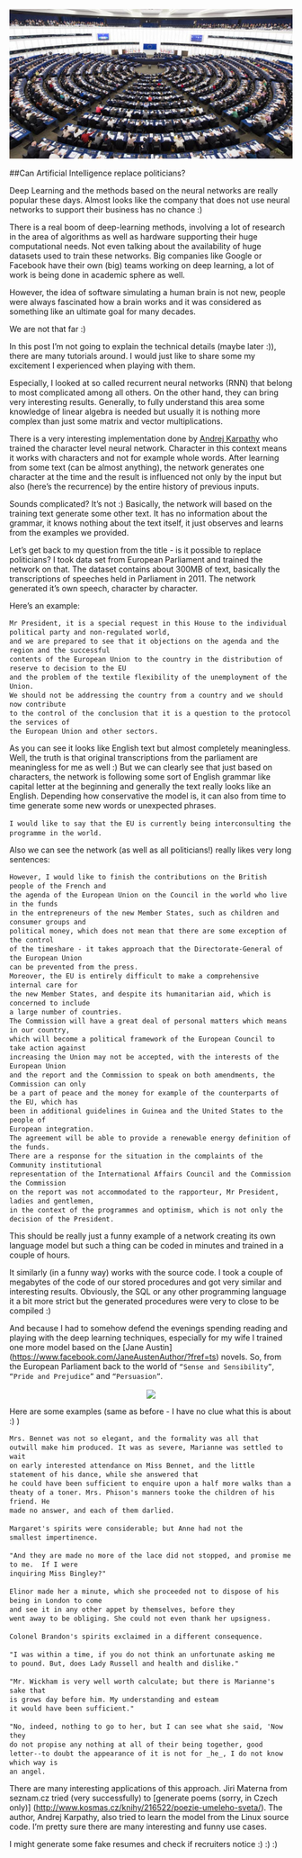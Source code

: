 <p align="center">
<img src="https://github.com/PeterKrejzl/VariousNeuralNetworks/blob/master/img/ep.jpg"/>
</p>
##Can Artificial Intelligence replace politicians?

Deep Learning and the methods based on the neural networks are really popular these days. Almost looks like the company that does not use neural networks to support their business has no chance :)

There is a real boom of deep-learning methods, involving a lot of research in the area of algorithms as well as hardware supporting their huge computational needs. Not even talking about the availability of huge datasets used to train these networks.
Big companies like Google or Facebook have their own (big) teams working on deep learning, a lot of work is being done in academic sphere as well.

However, the idea of software simulating a human brain is not new, people were always fascinated how a brain works and it was considered as something like an ultimate goal for many decades.

We are not that far :)

In this post I’m not going to explain the technical details (maybe later :)), there are many tutorials around. I would just like to share some my excitement I experienced when playing with them.

Especially, I looked at so called recurrent neural networks (RNN) that belong to most complicated among all others. On the other hand, they can bring very interesting results.
Generally, to fully understand this area some knowledge of linear algebra is needed but usually it is nothing more complex than just some matrix and vector multiplications.

There is a very interesting implementation done by [Andrej Karpathy](http://karpathy.github.io/2015/05/21/rnn-effectiveness/) who trained the character level neural network. Character in this context means it works with characters and not for example whole words. After learning from some text (can be almost anything), the network generates one character at the time and the result is influenced not only by the input but also (here’s the recurrence) by the entire history of previous inputs. 

Sounds complicated? It’s not :) Basically, the network will based on the training text generate some other text. It has no information about the grammar, it knows nothing about the text itself, it just observes and learns from the examples we provided.

Let’s get back to my question from the title - is it possible to replace politicians? I took data set from European Parliament and trained the network on that. The dataset contains about 300MB of text, basically the transcriptions of speeches held in Parliament in 2011.
The network generated it’s own speech, character by character. 

Here’s an example:

```
Mr President, it is a special request in this House to the individual political party and non-regulated world, 
and we are prepared to see that it objections on the agenda and the region and the successful 
contents of the European Union to the country in the distribution of reserve to decision to the EU 
and the problem of the textile flexibility of the unemployment of the Union.
We should not be addressing the country from a country and we should now contribute 
to the control of the conclusion that it is a question to the protocol the services of 
the European Union and other sectors.
```

As you can see it looks like English text but almost completely meaningless. Well, the truth is that original transcriptions from the parliament are meaningless for me as well :) But we can clearly see that just based on characters, the network is following some sort of English grammar like capital letter at the beginning and generally the text really looks like an English.
Depending how conservative the model is, it can also from time to time generate some new words or unexpected phrases.

```I would like to say that the EU is currently being interconsulting the programme in the world.```

Also we can see the network (as well as all politicians!) really likes very long sentences:

```
However, I would like to finish the contributions on the British people of the French and 
the agenda of the European Union on the Council in the world who live in the funds 
in the entrepreneurs of the new Member States, such as children and consumer groups and 
political money, which does not mean that there are some exception of the control 
of the timeshare - it takes approach that the Directorate-General of the European Union 
can be prevented from the press.
Moreover, the EU is entirely difficult to make a comprehensive internal care for 
the new Member States, and despite its humanitarian aid, which is concerned to include 
a large number of countries.
The Commission will have a great deal of personal matters which means in our country, 
which will become a political framework of the European Council to take action against 
increasing the Union may not be accepted, with the interests of the European Union 
and the report and the Commission to speak on both amendments, the Commission can only 
be a part of peace and the money for example of the counterparts of the EU, which has 
been in additional guidelines in Guinea and the United States to the people of 
European integration.
The agreement will be able to provide a renewable energy definition of the funds.
There are a response for the situation in the complaints of the Community institutional 
representation of the International Affairs Council and the Commission the Commission 
on the report was not accommodated to the rapporteur, Mr President, ladies and gentlemen, 
in the context of the programmes and optimism, which is not only the decision of the President.
```




This should be really just a funny example of a network creating its own language model but such a thing can be coded in minutes and trained in a couple of hours.


It similarly (in a funny way) works with the source code. I took a couple of megabytes of the code of our stored procedures and got very similar and interesting results. Obviously, the SQL or any other programming language it a bit more strict but the generated procedures were very to close to be compiled :)



And because I had to somehow defend the evenings spending reading and playing with the deep learning techniques, especially for my wife I trained one more model based on the [Jane Austin] (https://www.facebook.com/JaneAustenAuthor/?fref=ts) novels. So, from the European Parliament back to the world of `“Sense and Sensibility”`, `“Pride and Prejudice”` and `“Persuasion”`.
<p align="center">
<img align="center" src="https://github.com/PeterKrejzl/VariousNeuralNetworks/blob/master/img/Jane_Austen_coloured_version.jpg">
</p>

Here are some examples (same as before - I have no clue what this is about :) )

```
Mrs. Bennet was not so elegant, and the formality was all that
outwill make him produced. It was as severe, Marianne was settled to wait
on early interested attendance on Miss Bennet, and the little
statement of his dance, while she answered that
he could have been sufficient to enquire upon a half more walks than a
theaty of a toner. Mrs. Phison's manners tooke the children of his friend. He
made no answer, and each of them darlied.

Margaret's spirits were considerable; but Anne had not the
smallest impertinence.

"And they are made no more of the lace did not stopped, and promise me to me.  If I were
inquiring Miss Bingley?"

Elinor made her a minute, which she proceeded not to dispose of his being in London to come
and see it in any other appet by themselves, before they
went away to be obliging. She could not even thank her upsigness.

Colonel Brandon's spirits exclaimed in a different consequence.

"I was within a time, if you do not think an unfortunate asking me
to pound. But, does Lady Russell and health and dislike."

"Mr. Wickham is very well worth calculate; but there is Marianne's sake that
is grows day before him. My understanding and esteam
it would have been sufficient."

"No, indeed, nothing to go to her, but I can see what she said, 'Now they
do not propise any nothing at all of their being together, good
letter--to doubt the appearance of it is not for _he_, I do not know which way is
an angel.
```


There are many interesting applications of this approach. Jiri Materna from seznam.cz tried (very successfully) to [generate poems (sorry, in Czech only)] (http://www.kosmas.cz/knihy/216522/poezie-umeleho-sveta/). 
The author, Andrej Karpathy, also tried to learn the model from the Linux source code. I’m pretty sure there are many interesting and funny use cases. 

I might generate some fake resumes and check if recruiters notice :) :) :)


